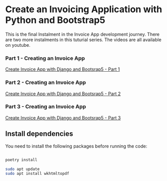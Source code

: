 # Create an Invoicing Application with Python and Bootstrap5

This is the final Instalment in the Invoice App development journey. There are two more instalments in this tuturial series. The videos are all available on youtube.

### Part 1 - Creating an Invoice App
[Create Invoice App with Django and Bootsrap5 - Part 1](https://www.youtube.com/watch?v=9XE0sf0XYuw)

### Part 2 - Creating an Invoice App
[Create Invoice App with Django and Bootsrap5 - Part 2](https://www.youtube.com/watch?v=5FILKEYu54M)

### Part 3 - Creating an Invoice App
[Create Invoice App with Django and Bootsrap5 - Part 3](https://www.youtube.com/watch?v=KU_taqbG00U)

## Install dependencies

You need to install the following packages before running the code:
```bash

poetry install

sudo apt update
sudo apt install wkhtmltopdf
```
